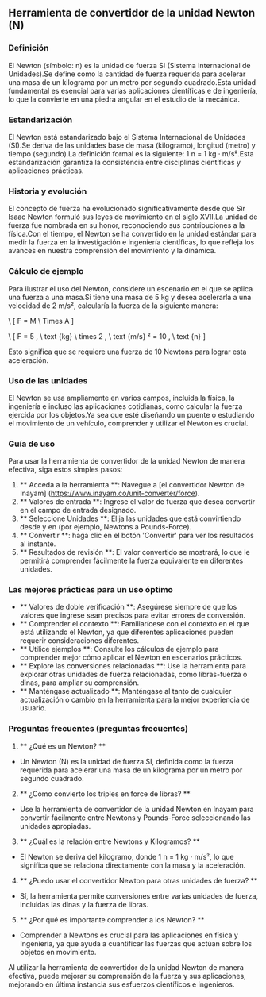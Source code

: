 ## Herramienta de convertidor de la unidad Newton (N)

### Definición
El Newton (símbolo: n) es la unidad de fuerza SI (Sistema Internacional de Unidades).Se define como la cantidad de fuerza requerida para acelerar una masa de un kilograma por un metro por segundo cuadrado.Esta unidad fundamental es esencial para varias aplicaciones científicas e de ingeniería, lo que la convierte en una piedra angular en el estudio de la mecánica.

### Estandarización
El Newton está estandarizado bajo el Sistema Internacional de Unidades (SI).Se deriva de las unidades base de masa (kilogramo), longitud (metro) y tiempo (segundo).La definición formal es la siguiente:
1 n = 1 kg · m/s².Esta estandarización garantiza la consistencia entre disciplinas científicas y aplicaciones prácticas.

### Historia y evolución
El concepto de fuerza ha evolucionado significativamente desde que Sir Isaac Newton formuló sus leyes de movimiento en el siglo XVII.La unidad de fuerza fue nombrada en su honor, reconociendo sus contribuciones a la física.Con el tiempo, el Newton se ha convertido en la unidad estándar para medir la fuerza en la investigación e ingeniería científicas, lo que refleja los avances en nuestra comprensión del movimiento y la dinámica.

### Cálculo de ejemplo
Para ilustrar el uso del Newton, considere un escenario en el que se aplica una fuerza a una masa.Si tiene una masa de 5 kg y desea acelerarla a una velocidad de 2 m/s², calcularía la fuerza de la siguiente manera:

\ [
F = M \ Times A
\]

\ [
F = 5 \, \ text {kg} \ times 2 \, \ text {m/s} ² = 10 \, \ text {n}
\]

Esto significa que se requiere una fuerza de 10 Newtons para lograr esta aceleración.

### Uso de las unidades
El Newton se usa ampliamente en varios campos, incluida la física, la ingeniería e incluso las aplicaciones cotidianas, como calcular la fuerza ejercida por los objetos.Ya sea que esté diseñando un puente o estudiando el movimiento de un vehículo, comprender y utilizar el Newton es crucial.

### Guía de uso
Para usar la herramienta de convertidor de la unidad Newton de manera efectiva, siga estos simples pasos:
1. ** Acceda a la herramienta **: Navegue a [el convertidor Newton de Inayam] (https://www.inayam.co/unit-converter/force).
2. ** Valores de entrada **: Ingrese el valor de fuerza que desea convertir en el campo de entrada designado.
3. ** Seleccione Unidades **: Elija las unidades que está convirtiendo desde y en (por ejemplo, Newtons a Pounds-Force).
4. ** Convertir **: haga clic en el botón 'Convertir' para ver los resultados al instante.
5. ** Resultados de revisión **: El valor convertido se mostrará, lo que le permitirá comprender fácilmente la fuerza equivalente en diferentes unidades.

### Las mejores prácticas para un uso óptimo
- ** Valores de doble verificación **: Asegúrese siempre de que los valores que ingrese sean precisos para evitar errores de conversión.
- ** Comprender el contexto **: Familiarícese con el contexto en el que está utilizando el Newton, ya que diferentes aplicaciones pueden requerir consideraciones diferentes.
- ** Utilice ejemplos **: Consulte los cálculos de ejemplo para comprender mejor cómo aplicar el Newton en escenarios prácticos.
- ** Explore las conversiones relacionadas **: Use la herramienta para explorar otras unidades de fuerza relacionadas, como libras-fuerza o dinas, para ampliar su comprensión.
- ** Manténgase actualizado **: Manténgase al tanto de cualquier actualización o cambio en la herramienta para la mejor experiencia de usuario.

### Preguntas frecuentes (preguntas frecuentes)

1. ** ¿Qué es un Newton? **
- Un Newton (N) es la unidad de fuerza SI, definida como la fuerza requerida para acelerar una masa de un kilograma por un metro por segundo cuadrado.

2. ** ¿Cómo convierto los triples en force de libras? **
- Use la herramienta de convertidor de la unidad Newton en Inayam para convertir fácilmente entre Newtons y Pounds-Force seleccionando las unidades apropiadas.

3. ** ¿Cuál es la relación entre Newtons y Kilogramos? **
- El Newton se deriva del kilogramo, donde 1 n = 1 kg · m/s², lo que significa que se relaciona directamente con la masa y la aceleración.

4. ** ¿Puedo usar el convertidor Newton para otras unidades de fuerza? **
- Sí, la herramienta permite conversiones entre varias unidades de fuerza, incluidas las dinas y la fuerza de libras.

5. ** ¿Por qué es importante comprender a los Newton? **
- Comprender a Newtons es crucial para las aplicaciones en física y Ingeniería, ya que ayuda a cuantificar las fuerzas que actúan sobre los objetos en movimiento.

Al utilizar la herramienta de convertidor de la unidad Newton de manera efectiva, puede mejorar su comprensión de la fuerza y ​​sus aplicaciones, mejorando en última instancia sus esfuerzos científicos e ingenieros.
